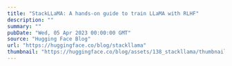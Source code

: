 ```yaml
---
title: "StackLLaMA: A hands-on guide to train LLaMA with RLHF"
description: ""
summary: ""
pubDate: "Wed, 05 Apr 2023 00:00:00 GMT"
source: "Hugging Face Blog"
url: "https://huggingface.co/blog/stackllama"
thumbnail: "https://huggingface.co/blog/assets/138_stackllama/thumbnail.png"
---
```


